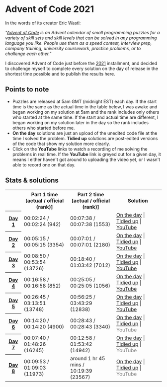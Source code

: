 # Advent of Code 2021

In the words of its creator Eric Wastl:

*"<a href="https://adventofcode.com/">Advent of Code</a> is an Advent calendar of small programming puzzles for a variety of skill sets and skill levels that can be solved in any programming language you like. People use them as a speed contest, interview prep, company training, university coursework, practice problems, or to challenge each other."*

I discovered Advent of Code just before the <a href="https://adventofcode.com/2021">2021</a> installment, and decided to challenge myself to complete every solution on the day of release in the shortest time possible and to publish the results here.

## Points to note

- Puzzles are released at 5am GMT (midnight EST) each day. If the start time is the same as the actual time in the table below, I was awake and began working on my solution at 5am and the rank includes only others who started at the same time. If the start and actual time are different, I began working on my solution later in the day so the rank includes others who started before me.
- **On the day** solutions are just an upload of the unedited code file at the time I solved the problem. **Tidied up** solutions are post-edited versions of the code that show my solution more clearly.
- Click on the **YouTube** links to watch a recording of me solving the problems in real time. If the **YouTube** link is greyed out for a given day, it means I either haven't got around to uploading the video yet, or I wasn't able to record one on that day.

## Stats & solutions

<table style="margin-left:auto; margin-right:auto">
  <tr>
    <td></td>
    <th style="text-align:center">Part 1 time<br>[actual / official (rank)]</th>
    <th style="text-align:center">Part 2 time<br>[actual / official (rank)]</th>
    <th style="text-align:center">Solution</th>
  </tr>
  <tr>
    <th scope="row"><a href="https://adventofcode.com/2021/day/1">Day 1</a></th>
    <td>00:02:24 / 00:02:24 (942)</td>
    <td>00:07:38 / 00:07:38 (1553)</td>
    <td>
      <a href="/day1/solution-on-the-day.py">On the day</a> |
       <a href="/day1/solution-tidied.py">Tidied up</a> | 
        <a href="https://youtu.be/IhhJfaYf4XU">YouTube</a>
    </td>
  </tr>
  <tr>
    <th scope="row"><a href="https://adventofcode.com/2021/day/2">Day 2</a></th>
    <td>00:05:15 / 00:05:15 (3354)</td>
    <td>00:07:01 / 00:07:01 (2180)</td>
    <td>
      <a href="/day2/solution-on-the-day.py">On the day</a> |
       <a href="/day2/solution-tidied.py">Tidied up</a> | 
        <a href="https://youtu.be/dEV3Fc6kaWI">YouTube</a>
    </td>
  </tr>
  <tr>
    <th scope="row"><a href="https://adventofcode.com/2021/day/3">Day 3</a></th>
    <td>00:08:50 / 00:53:54 (13726)</td>
    <td>00:18:40 / 01:03:42 (7012)</td>
    <td>
      <a href="/day3/solution-on-the-day.py">On the day</a> |
       <a href="/day3/solution-tidied.py">Tidied up</a> | 
        <a href="https://youtu.be/kSXb7XOJI60">YouTube</a>
    </td>
  </tr>
  <tr>
    <th scope="row"><a href="https://adventofcode.com/2021/day/4">Day 4</a></th>
    <td>00:16:58 / 00:16:58 (852)</td>
    <td>00:25:05 / 00:25:05 (1056)</td>
    <td>
      <a href="/day4/solution-on-the-day.py">On the day</a> |
       <a href="/day4/solution-tidied.py">Tidied up</a> | 
        <a href="https://youtu.be/_JL9Ln4jI7g">YouTube</a>
    </td>
  </tr>
  <tr>
    <th scope="row"><a href="https://adventofcode.com/2021/day/5">Day 5</a></th>
    <td>00:26:45 / 03:13:51 (13748)</td>
    <td>00:56:25 / 03:43:29 (12838)</td>
    <td>
      <a href="/day5/solution-on-the-day.py">On the day</a> |
       <a href="/day5/solution-tidied.py">Tidied up</a> | 
        <a href="https://youtu.be/q2DF3OP60Qc">YouTube</a>
    </td>
  </tr>
  <tr>
    <th scope="row"><a href="https://adventofcode.com/2021/day/6">Day 6</a></th>
    <td>00:14:20 / 00:14:20 (4900)</td>
    <td>00:28:43 / 00:28:43 (3340)</td>
    <td>
      <a href="/day6/solution-on-the-day.py">On the day</a> |
       <a href="/day6/solution-tidied.py">Tidied up</a> | 
        <span style="color:gray">YouTube</span>
    </td>
  </tr>
  <tr>
    <th scope="row"><a href="https://adventofcode.com/2021/day/7">Day 7</a></th>
    <td>00:07:40 / 01:48:26 (16245)</td>
    <td>00:12:58 / 01:53:42 (14942)</td>
    <td>
      <a href="/day7/solution-on-the-day.py">On the day</a> |
       <a href="/day7/solution-tidied.py">Tidied up</a> | 
        <span style="color:gray">YouTube</span>
    </td>
  </tr>
  <tr>
    <th scope="row"><a href="https://adventofcode.com/2021/day/8">Day 8</a></th>
    <td>00:09:53 / 01:09:03 (11973)</td>
    <td>around 1 hr 45 mins /<br>10:19:39 (23567)</td>
    <td>
      <a href="/day8/solution-on-the-day.py">On the day</a> |
       <a href="/day8/solution-tidied.py">Tidied up</a> |
        <span style="color:gray">YouTube</span>
    </td>
  </tr>
</table>
